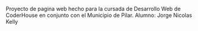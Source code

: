 Proyecto de pagina web hecho para la cursada de Desarrollo Web de CoderHouse en conjunto con el Municipio de Pilar.
Alumno: Jorge Nicolas Kelly
